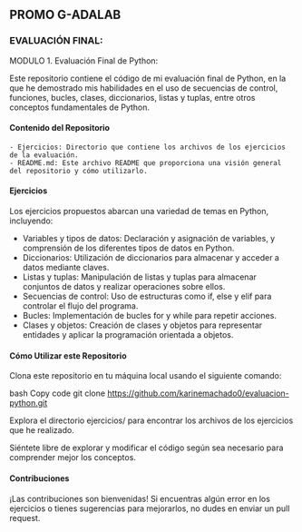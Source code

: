 
## PROMO G-ADALAB
### EVALUACIÓN FINAL:
MODULO 1. 
Evaluación Final de Python: 


Este repositorio contiene el código de mi evaluación final de Python, en la que he demostrado mis habilidades en el uso de secuencias de control, funciones, bucles, clases, diccionarios, listas y tuplas, entre otros conceptos fundamentales de Python.

#### Contenido del Repositorio

    - Ejercicios: Directorio que contiene los archivos de los ejercicios de la evaluación.
    - README.md: Este archivo README que proporciona una visión general del repositorio y cómo utilizarlo.


#### Ejercicios
Los ejercicios propuestos abarcan una variedad de temas en Python, incluyendo:

- Variables y tipos de datos: Declaración y asignación de variables, y comprensión de los diferentes tipos de datos en Python.
- Diccionarios: Utilización de diccionarios para almacenar y acceder a datos mediante claves.
- Listas y tuplas: Manipulación de listas y tuplas para almacenar conjuntos de datos y realizar operaciones sobre ellos.
- Secuencias de control: Uso de estructuras como if, else y elif para controlar el flujo del programa.
- Bucles: Implementación de bucles for y while para repetir acciones.
- Clases y objetos: Creación de clases y objetos para representar entidades y aplicar la programación orientada a objetos.

#### Cómo Utilizar este Repositorio
Clona este repositorio en tu máquina local usando el siguiente comando:

bash
Copy code
git clone https://github.com/karinemachado0/evaluacion-python.git

Explora el directorio ejercicios/ para encontrar los archivos de los ejercicios que he realizado. 

Siéntete libre de explorar y modificar el código según sea necesario para comprender mejor los conceptos.

#### Contribuciones
¡Las contribuciones son bienvenidas! Si encuentras algún error en los ejercicios o tienes sugerencias para mejorarlos, no dudes en enviar un pull request.

